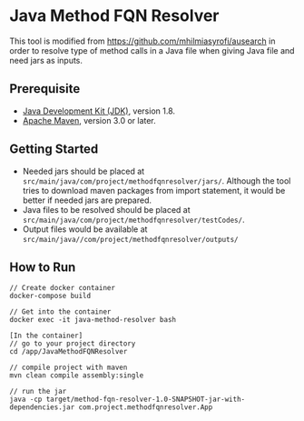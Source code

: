# Java Method FQN Resolver

This tool is modified from https://github.com/mhilmiasyrofi/ausearch in order to resolve type of method calls in a Java file when giving Java file and need jars as inputs.


## Prerequisite

- [Java Development Kit (JDK)](https://www.oracle.com/technetwork/java/javase/downloads/index.html), version 1.8.
- [Apache Maven](https://maven.apache.org/), version 3.0 or later.

## Getting Started

- Needed jars should be placed at `src/main/java/com/project/methodfqnresolver/jars/`. Although the tool tries to download maven packages from import statement, it would be better if needed jars are prepared.
- Java files to be resolved should be placed at `src/main/java/com/project/methodfqnresolver/testCodes/`.
- Output files would be available at `src/main/java//com/project/methodfqnresolver/outputs/`

## How to Run

```
// Create docker container
docker-compose build

// Get into the container
docker exec -it java-method-resolver bash

[In the container]
// go to your project directory
cd /app/JavaMethodFQNResolver

// compile project with maven
mvn clean compile assembly:single

// run the jar 
java -cp target/method-fqn-resolver-1.0-SNAPSHOT-jar-with-dependencies.jar com.project.methodfqnresolver.App
```